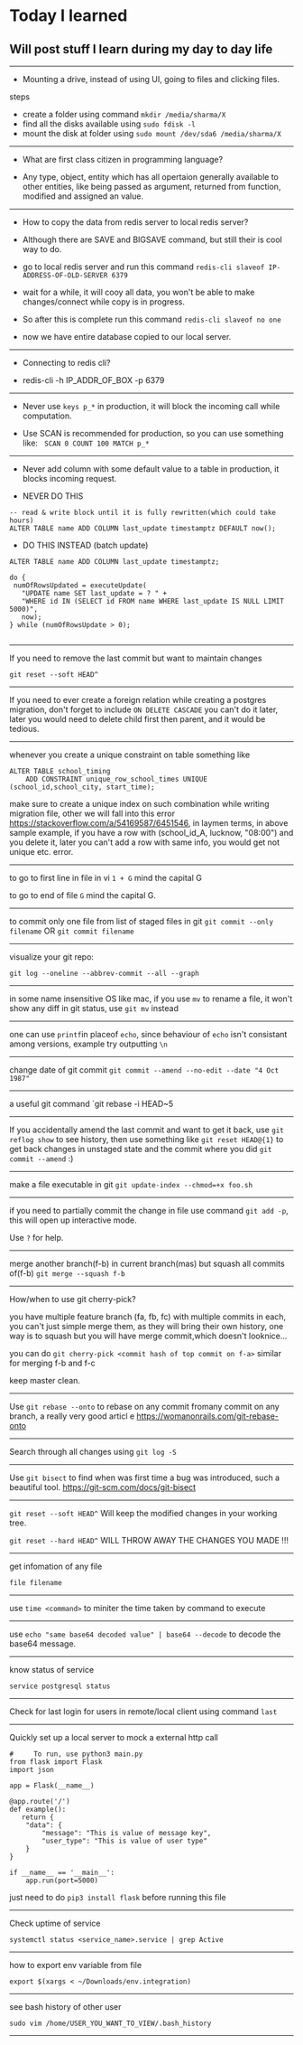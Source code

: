 # Today I learned 

## Will post stuff I learn during my day to day life

---
- Mounting a drive, instead of using UI, going to files and clicking files.

 steps

- create a folder using command `mkdir /media/sharma/X`
- find all the disks available using `sudo fdisk -l`
- mount the disk at folder using `sudo mount /dev/sda6 /media/sharma/X`

---

- What are first class citizen in programming language?

- Any type, object, entity which has all opertaion generally available to other entities, like being passed as argument, returned from function, modified and assigned an value.

---

- How to copy the data from redis server to local redis server?

- Although there are SAVE and BIGSAVE command, but still their is cool way to do.
- go to local redis server and run this command `redis-cli slaveof IP-ADDRESS-OF-OLD-SERVER 6379`
- wait for a while, it will cooy all data, you won't be able to make changes/connect while copy is in progress.
- So after this is complete run this command `redis-cli slaveof no one`
- now we have entire database copied to our local server.

---

- Connecting to redis cli?

- redis-cli -h IP_ADDR_OF_BOX -p 6379

---

- Never use `keys p_*` in production, it will block the incoming call while computation.

- Use SCAN is recommended for production, so you can use something like:  
  `SCAN 0 COUNT 100 MATCH p_*`

---

- Never add column with some default value to a table in production, it blocks incoming request.

- NEVER DO THIS

```
-- read & write block until it is fully rewritten(which could take hours)
ALTER TABLE name ADD COLUMN last_update timestamptz DEFAULT now();

```

- DO THIS INSTEAD (batch update)

```
ALTER TABLE name ADD COLUMN last_update timestamptz;

do {
 numOfRowsUpdated = executeUpdate(
   "UPDATE name SET last_update = ? " +
   "WHERE id IN (SELECT id FROM name WHERE last_update IS NULL LIMIT 5000)",
   now);
} while (numOfRowsUpdate > 0);


```

---
If you need to remove the last commit but want to maintain changes
```
git reset --soft HEAD^
```
---

If you need to ever create a foreign relation while creating a postgres migration, don't forget to include `ON DELETE CASCADE` you can't do it later, later you would need to delete child first then parent, and it would be tedious.

---

whenever you create a unique constraint on table something like 

```
ALTER TABLE school_timing
    ADD CONSTRAINT unique_row_school_times UNIQUE (school_id,school_city, start_time);
```

make sure to create a unique index on such combination while writing migration file, other we will fall into this error https://stackoverflow.com/a/54169587/6451546, in laymen terms, in above sample example, if you have a row with (school_id_A, lucknow, "08:00") and you delete it, later you can't add a row with same info, you would get not unique etc. error.

---

to go to first line in file in vi `1 + G` mind the capital G

to go to end of file  `G` mind the capital G.

---

to commit only one file from list of staged files in git
`git commit --only filename` OR `git commit filename`

---
visualize your git repo:

`git log --oneline --abbrev-commit --all --graph`

---

in some name insensitive OS like mac, if you use `mv` to rename a file, it won't show any diff in git status, use `git mv` instead

---

one can use `printf`in placeof `echo`, since behaviour of `echo` isn't consistant among versions, example try outputting `\n`

---

change date of git commit `git commit --amend --no-edit --date "4 Oct 1987"`

---

a useful git command `git rebase -i HEAD~5

---

If you accidentally amend the last commit and want to get it back, use `git reflog show` to see history, then use something like `git reset HEAD@{1}` to get back changes in unstaged state and the commit where you did `git commit --amend` :)

---

make a file executable in git `git update-index --chmod=+x foo.sh`

---
if you need to partially commit the change in file use command `git add -p`, this will open up interactive mode.

Use `?` for help.

---

merge another branch(f-b) in current branch(mas) but squash all commits of(f-b) `git merge --squash f-b`

---

How/when to use git cherry-pick?

you have multiple feature branch (fa, fb, fc) with multiple commits in each, you can't just simple merge them, as they will bring their own history, one way is to squash but you will have  merge commit,which doesn't looknice...


you can do `git cherry-pick <commit hash of top commit on f-a>` similar for merging f-b and f-c

keep master clean.

---

Use `git rebase --onto` to rebase on any commit fromany commit on any branch, a really very good articl e https://womanonrails.com/git-rebase-onto

---

Search through all changes using `git log -S`

---

Use `git bisect` to find when was first time a bug was introduced, such a beautiful tool.
https://git-scm.com/docs/git-bisect

---

`git reset --soft HEAD^` Will keep the modified changes in your working tree.

`git reset --hard HEAD^`  WILL THROW AWAY THE CHANGES YOU MADE !!!

----

get infomation of any file

`file filename`

----

use `time <command>` to miniter the time taken by command to execute

----


use `echo "same base64 decoded value" | base64 --decode` to decode the base64 message.

----

know status of service

`service postgresql status`

----

Check for last login for users in remote/local client using command `last`

----

Quickly set up a local server to mock a external http call

```
#     To run, use python3 main.py
from flask import Flask
import json

app = Flask(__name__)

@app.route('/')
def example():
   return {
    "data": {
        "message": "This is value of message key",
        "user_type": "This is value of user type"
    }
}

if __name__ == '__main__':
    app.run(port=5000)
```

just need to do `pip3 install flask` before running this file

----

Check uptime of service

`systemctl status <service_name>.service | grep Active`

----

how to export env variable from file

`export $(xargs < ~/Downloads/env.integration)`

----

see bash history of other user

`
sudo vim /home/USER_YOU_WANT_TO_VIEW/.bash_history
`

----

